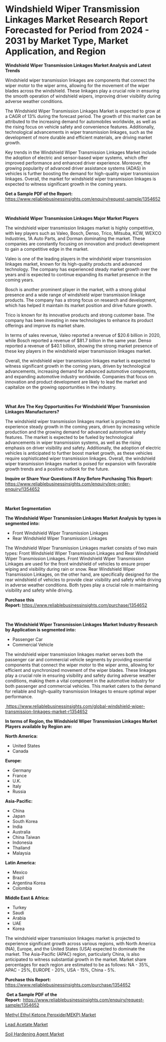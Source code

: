 <p><h1>Windshield Wiper Transmission Linkages Market Research Report Forecasted for Period from 2024 -  2031 by Market Type, Market Application, and Region</h1></p><p><strong>Windshield Wiper Transmission Linkages Market Analysis and Latest Trends</strong></p>
<p><p>Windshield wiper transmission linkages are components that connect the wiper motor to the wiper arms, allowing for the movement of the wiper blades across the windshield. These linkages play a crucial role in ensuring the smooth operation of windshield wipers, improving driver visibility during adverse weather conditions.</p><p>The Windshield Wiper Transmission Linkages Market is expected to grow at a CAGR of 13% during the forecast period. The growth of this market can be attributed to the increasing demand for automobiles worldwide, as well as the rising focus on vehicle safety and convenience features. Additionally, technological advancements in wiper transmission linkages, such as the development of more durable and efficient materials, are driving market growth.</p><p>Key trends in the Windshield Wiper Transmission Linkages Market include the adoption of electric and sensor-based wiper systems, which offer improved performance and enhanced driver experience. Moreover, the growing popularity of advanced driver assistance systems (ADAS) in vehicles is further boosting the demand for high-quality wiper transmission linkages. Overall, the market for windshield wiper transmission linkages is expected to witness significant growth in the coming years.</p></p>
<p><strong>Get a Sample PDF of the Report:&nbsp;</strong> <a href="https://www.reliablebusinessinsights.com/enquiry/request-sample/1354652">https://www.reliablebusinessinsights.com/enquiry/request-sample/1354652</a></p>
<p>&nbsp;</p>
<p><strong>Windshield Wiper Transmission Linkages Major Market Players</strong></p>
<p><p>The windshield wiper transmission linkages market is highly competitive, with key players such as Valeo, Bosch, Denso, Trico, Mitsuba, KCW, WEXCO Industries, 1A Auto Parts, and Dorman dominating the market. These companies are constantly focusing on innovation and product development to gain a competitive edge in the market.</p><p>Valeo is one of the leading players in the windshield wiper transmission linkages market, known for its high-quality products and advanced technology. The company has experienced steady market growth over the years and is expected to continue expanding its market presence in the coming years.</p><p>Bosch is another prominent player in the market, with a strong global presence and a wide range of windshield wiper transmission linkage products. The company has a strong focus on research and development, which has helped it maintain its market position and drive future growth.</p><p>Trico is known for its innovative products and strong customer base. The company has been investing in new technologies to enhance its product offerings and improve its market share.</p><p>In terms of sales revenue, Valeo reported a revenue of $20.6 billion in 2020, while Bosch reported a revenue of $81.7 billion in the same year. Denso reported a revenue of $40.1 billion, showing the strong market presence of these key players in the windshield wiper transmission linkages market.</p><p>Overall, the windshield wiper transmission linkages market is expected to witness significant growth in the coming years, driven by technological advancements, increasing demand for advanced automotive components, and expanding automotive industry worldwide. Companies that focus on innovation and product development are likely to lead the market and capitalize on the growing opportunities in the industry.</p></p>
<p>&nbsp;</p>
<p><strong>What Are The Key Opportunities For Windshield Wiper Transmission Linkages Manufacturers?</strong></p>
<p><p>The windshield wiper transmission linkages market is projected to experience steady growth in the coming years, driven by increasing vehicle production and the growing demand for advanced automotive safety features. The market is expected to be fueled by technological advancements in wiper transmission systems, as well as the rising emphasis on driver visibility and safety. Additionally, the adoption of electric vehicles is anticipated to further boost market growth, as these vehicles require sophisticated wiper transmission linkages. Overall, the windshield wiper transmission linkages market is poised for expansion with favorable growth trends and a positive outlook for the future.</p></p>
<p><strong>Inquire or Share Your Questions If Any Before Purchasing This Report:</strong> <a href="https://www.reliablebusinessinsights.com/enquiry/pre-order-enquiry/1354652">https://www.reliablebusinessinsights.com/enquiry/pre-order-enquiry/1354652</a></p>
<p>&nbsp;</p>
<p><strong>Market Segmentation</strong></p>
<p><strong>The Windshield Wiper Transmission Linkages Market Analysis by types is segmented into:</strong></p>
<p><ul><li>Front Windshield Wiper Transmission Linkages</li><li>Rear Windshield Wiper Transmission Linkages</li></ul></p>
<p><p>The Windshield Wiper Transmission Linkages market consists of two main types: Front Windshield Wiper Transmission Linkages and Rear Windshield Wiper Transmission Linkages. Front Windshield Wiper Transmission Linkages are used for the front windshield of vehicles to ensure proper wiping and visibility during rain or snow. Rear Windshield Wiper Transmission Linkages, on the other hand, are specifically designed for the rear windshield of vehicles to provide clear visibility and safety while driving in adverse weather conditions. Both types play a crucial role in maintaining visibility and safety while driving.</p></p>
<p><strong>Purchase this Report:&nbsp;</strong><a href="https://www.reliablebusinessinsights.com/purchase/1354652">https://www.reliablebusinessinsights.com/purchase/1354652</a></p>
<p>&nbsp;</p>
<p><strong>The Windshield Wiper Transmission Linkages Market Industry Research by Application is segmented into:</strong></p>
<p><ul><li>Passenger Car</li><li>Commercial Vehicle</li></ul></p>
<p><p>The windshield wiper transmission linkages market serves both the passenger car and commercial vehicle segments by providing essential components that connect the wiper motor to the wiper arms, allowing for efficient and synchronized movement of the wiper blades. These linkages play a crucial role in ensuring visibility and safety during adverse weather conditions, making them a vital component in the automotive industry for both passenger and commercial vehicles. This market caters to the demand for reliable and high-quality transmission linkages to ensure optimal wiper performance.</p></p>
<p><a href="https://www.reliablebusinessinsights.com/global-windshield-wiper-transmission-linkages-market-r1354652">&nbsp;https://www.reliablebusinessinsights.com/global-windshield-wiper-transmission-linkages-market-r1354652</a></p>
<p><strong>In terms of Region, the Windshield Wiper Transmission Linkages Market Players available by Region are:</strong></p>
<p>
    <p> <strong> North America: </strong>
        <ul>
            <li>United States</li>
            <li>Canada</li>
        </ul>
        </p> 
    <p> <strong> Europe: </strong>
        <ul>
            <li>Germany</li>
            <li>France</li>
            <li>U.K.</li>
            <li>Italy</li>
            <li>Russia</li>
        </ul>
        </p> 
    <p> <strong> Asia-Pacific: </strong>
        <ul>
            <li>China</li>
            <li>Japan</li>
            <li>South Korea</li>
            <li>India</li>
            <li>Australia</li>
            <li>China Taiwan</li>
            <li>Indonesia</li>
            <li>Thailand</li>
            <li>Malaysia</li>
        </ul>
        </p> 
    <p> <strong> Latin America: </strong>
        <ul>
            <li>Mexico</li>
            <li>Brazil</li>
            <li>Argentina Korea</li>
            <li>Colombia</li>
        </ul>
        </p> 
    <p> <strong> Middle East & Africa: </strong>
        <ul>
            <li>Turkey</li>
            <li>Saudi</li>
            <li>Arabia</li>
            <li>UAE</li>
            <li>Korea</li>
        </ul>
    </p>
    </p>
<p><p>The windshield wiper transmission linkages market is projected to experience significant growth across various regions, with North America (NA), Europe, and the United States (USA) expected to dominate the market. The Asia-Pacific (APAC) region, particularly China, is also anticipated to witness substantial growth in the market. Market share percentages for each region are estimated to be as follows: NA - 35%, APAC - 25%, EUROPE - 20%, USA - 15%, China - 5%.</p></p>
<p><strong>Purchase this Report: </strong><a href="https://www.reliablebusinessinsights.com/purchase/1354652">https://www.reliablebusinessinsights.com/purchase/1354652</a></p>
<p>&nbsp;<strong>Get a Sample PDF of the Report:&nbsp;&nbsp;</strong><a href="https://www.reliablebusinessinsights.com/enquiry/request-sample/1354652">https://www.reliablebusinessinsights.com/enquiry/request-sample/1354652</a></p>
<p><strong></strong></p>
<p><p><a href="https://github.com/wrwgzwbr35/Market-Research-Report-List-1/blob/main/methyl-ethyl-ketone-peroxidemekp-market.md">Methyl Ethyl Ketone Peroxide(MEKP) Market</a></p><p><a href="https://github.com/alexxisgm/Market-Research-Report-List-1/blob/main/lead-acetate-market.md">Lead Acetate Market</a></p><p><a href="https://github.com/sifatuddin25/Market-Research-Report-List-1/blob/main/soil-hardening-agent-market.md">Soil Hardening Agent Market</a></p></p>